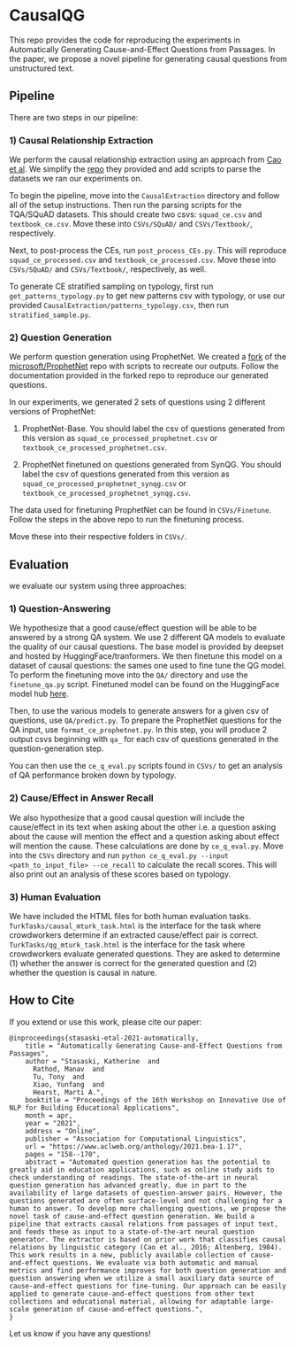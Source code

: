 # CausalQG

This repo provides the code for reproducing the experiments in Automatically Generating Cause-and-Effect Questions from Passages. In the paper, we propose a novel pipeline for generating causal questions from unstructured text.

## Pipeline

There are two steps in our pipeline:

### 1) Causal Relationship Extraction

We perform the causal relationship extraction using an approach from [Cao et al](https://ieeexplore.ieee.org/document/7815074). We simplify the [repo](https://github.com/Angela7126/CE_extractor--Patterns_Based) they provided and add scripts to parse the datasets we ran our experiments on.

To begin the pipeline, move into the `CausalExtraction` directory and follow all of the setup instructions. Then run the parsing scripts for the TQA/SQuAD datasets. This should create two csvs: `squad_ce.csv` and `textbook_ce.csv`. Move these into `CSVs/SQuAD/` and `CSVs/Textbook/`, respectively.

Next, to post-process the CEs, run `post_process_CEs.py`. This will reproduce `squad_ce_processed.csv` and `textbook_ce_processed.csv`. Move these into `CSVs/SQuAD/` and `CSVs/Textbook/`, respectively, as well.

To generate CE stratified sampling on typology, first run `get_patterns_typology.py` to get new patterns csv with typology, or use our provided `CausalExtraction/patterns_typology.csv`, then run `stratified_sample.py`.

### 2) Question Generation

We perform question generation using ProphetNet. We created a [fork](https://github.com/ManavR123/ProphetNet/tree/CausalQG) of the [microsoft/ProphetNet](https://github.com/microsoft/ProphetNet) repo with scripts to recreate our outputs. Follow the documentation provided in the forked repo to reproduce our generated questions.

In our experiments, we generated 2 sets of questions using 2 different versions of ProphetNet:

1) ProphetNet-Base. You should label the csv of questions generated from this version as `squad_ce_processed_prophetnet.csv` or `textbook_ce_processed_prophetnet.csv`.

2) ProphetNet finetuned on questions generated from SynQG. You should label the csv of questions generated from this version as `squad_ce_processed_prophetnet_synqg.csv` or `textbook_ce_processed_prophetnet_synqg.csv`.

The data used for finetuning ProphetNet can be found in `CSVs/Finetune`. Follow the steps in the above repo to run the finetuning process.

Move these into their respective folders in `CSVs/`.

## Evaluation

we evaluate our system using three approaches:

### 1) Question-Answering

We hypothesize that a good cause/effect question will be able to be answered by a strong QA system. We use 2 different QA models to evaluate the quality of our causal questions. The base model is provided by deepset and hosted by HuggingFace/tranformers. We then finetune this model on a dataset of causal questions: the sames one used to fine tune the QG model. To perform the finetuning move into the `QA/` directory and use the `finetune_qa.py` script. Finetuned model can be found on the HuggingFace model hub [here](https://huggingface.co/manav/causal_qa).

Then, to use the various models to generate answers for a given csv of questions, use `QA/predict.py`. To prepare the ProphetNet questions for the QA input, use `format_ce_prophetnet.py`. In this step, you will produce 2 output csvs beginning with `qa_` for each csv of questions generated in the question-generation step.

You can then use the `ce_q_eval.py` scripts found in `CSVs/` to get an analysis of QA performance broken down by typology.

### 2) Cause/Effect in Answer Recall

We also hypothesize that a good causal question will include the cause/effect in its text when asking about the other i.e. a question asking about the cause will mention the effect and a question asking about effect will mention the cause. These calculations are done by `ce_q_eval.py`. Move into the `CSVs` directory and run `python ce_q_eval.py --input <path_to_input_file> --ce_recall` to calculate the recall scores. This will also print out an analysis of these scores based on typology.

### 3) Human Evaluation

We have included the HTML files for both human evaluation tasks.  `TurkTasks/causal_mturk_task.html` is the interface for the task where crowdworkers determine if an extracted cause/effect pair is correct.  `TurkTasks/qg_mturk_task.html` is the interface for the task where crowdworkers evaluate generated questions.  They are asked to determine (1) whether the answer is correct for the generated question and (2) whether the question is causal in nature.

## How to Cite

If you extend or use this work, please cite our paper:
```
@inproceedings{stasaski-etal-2021-automatically,
    title = "Automatically Generating Cause-and-Effect Questions from Passages",
    author = "Stasaski, Katherine  and
      Rathod, Manav  and
      Tu, Tony  and
      Xiao, Yunfang  and
      Hearst, Marti A.",
    booktitle = "Proceedings of the 16th Workshop on Innovative Use of NLP for Building Educational Applications",
    month = apr,
    year = "2021",
    address = "Online",
    publisher = "Association for Computational Linguistics",
    url = "https://www.aclweb.org/anthology/2021.bea-1.17",
    pages = "158--170",
    abstract = "Automated question generation has the potential to greatly aid in education applications, such as online study aids to check understanding of readings. The state-of-the-art in neural question generation has advanced greatly, due in part to the availability of large datasets of question-answer pairs. However, the questions generated are often surface-level and not challenging for a human to answer. To develop more challenging questions, we propose the novel task of cause-and-effect question generation. We build a pipeline that extracts causal relations from passages of input text, and feeds these as input to a state-of-the-art neural question generator. The extractor is based on prior work that classifies causal relations by linguistic category (Cao et al., 2016; Altenberg, 1984). This work results in a new, publicly available collection of cause-and-effect questions. We evaluate via both automatic and manual metrics and find performance improves for both question generation and question answering when we utilize a small auxiliary data source of cause-and-effect questions for fine-tuning. Our approach can be easily applied to generate cause-and-effect questions from other text collections and educational material, allowing for adaptable large-scale generation of cause-and-effect questions.",
}
```
Let us know if you have any questions!
